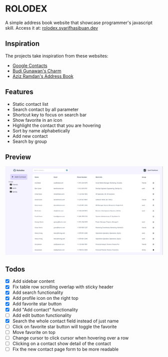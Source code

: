 # ROLODEX

A simple address book website that showcase programmer's javascript skill.
Access it at: [rolodex.syarifhasibuan.dev](https://rolodex.syarifhasibuan.dev)

## Inspiration

The projects take inspiration from these websites:

-   [Google Contacts](https://contacts.google.com)
-   [Budi Gunawan's Charm](https://charm.budigunawan.com)
-   [Aziz Ramdan's Address Book](https://bearmentor-address-book.azizramdan.id)

## Features

-   Static contact list
-   Search contact by all parameter
-   Shortcut key to focus on search bar
-   Show favorite in an icon
-   Highlight the contact that you are hovering
-   Sort by name alphabetically
-   Add new contact
-   Search by group

## Preview

![Preview](resources/preview.png)

## Todos

-   [x] Add sidebar content
-   [x] Fix table row scrolling overlap with sticky header
-   [x] Add search functionality
-   [x] Add profile icon on the right top
-   [x] Add favorite star button
-   [x] Add "Add contact" functionality
-   [ ] Add edit button functionality
-   [x] Search the whole contact field instead of just name
-   [ ] Click on favorite star button will toggle the favorite
-   [ ] Move favorite on top
-   [ ] Change cursor to click cursor when hovering over a row
-   [ ] Clicking on a contact show detail of the contact
-   [ ] Fix the new contact page form to be more readable
